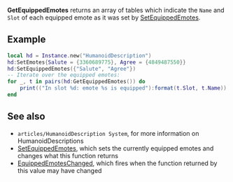 **GetEquippedEmotes** returns an array of tables which indicate the `Name` and `Slot` of each equipped emote as it was set by [SetEquippedEmotes](https://developer.roblox.com/en-us/api-reference/function/HumanoidDescription/SetEquippedEmotes).

Example
-------

```Lua
local hd = Instance.new("HumanoidDescription")
hd:SetEmotes{Salute = {3360689775}, Agree = {4849487550}}
hd:SetEquippedEmotes({"Salute", "Agree"})
-- Iterate over the equipped emotes:
for _, t in pairs(hd:GetEquippedEmotes()) do
    print(("In slot %d: emote %s is equipped"):format(t.Slot, t.Name))
end
``` 

See also
--------

*   `articles/HumanoidDescription System`, for more information on HumanoidDescriptions
*   [SetEquippedEmotes](https://developer.roblox.com/en-us/api-reference/function/HumanoidDescription/SetEquippedEmotes), which sets the currently equipped emotes and changes what this function returns
*   [EquippedEmotesChanged](https://developer.roblox.com/en-us/api-reference/event/HumanoidDescription/EquippedEmotesChanged), which fires when the function returned by this value may have changed